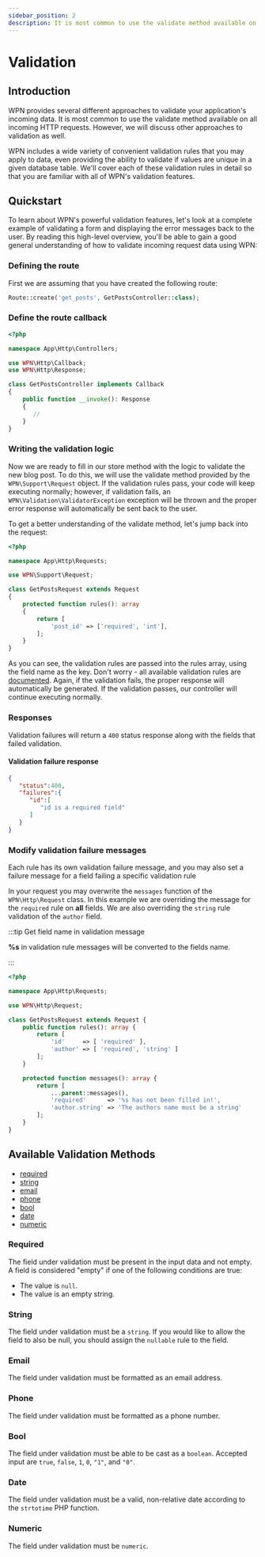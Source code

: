 ```yaml
---
sidebar_position: 2
description: It is most common to use the validate method available on all incoming HTTP requests. However, we will discuss other approaches to validation as well
---
```


# Validation

## Introduction 
WPN provides several different approaches to validate your application's incoming data. It is most common to use the 
validate method available on all incoming HTTP requests. However, we will discuss other approaches to validation as well.

WPN includes a wide variety of convenient validation rules that you may apply to data, 
even providing the ability to validate if values are unique in a given database table. 
We'll cover each of these validation rules in detail so that you are familiar with all of WPN's validation features.

## Quickstart

To learn about WPN's powerful validation features, let's look at a complete example of validating a form 
and displaying the error messages back to the user. By reading this high-level overview, 
you'll be able to gain a good general understanding of how to validate incoming request data using WPN:

### Defining the route

First we are assuming that you have created the following route:

```php 
Route::create('get_posts', GetPostsController::class);
```

### Define the route callback

```php
<?php

namespace App\Http\Controllers;

use WPN\Http\Callback;
use WPN\Http\Response;

class GetPostsController implements Callback
{
    public function __invoke(): Response
    {
       //
    }
}
```

### Writing the validation logic
Now we are ready to fill in our store method with the logic to validate the new blog post. 
To do this, we will use the validate method provided by the `WPN\Support\Request` object. 
If the validation rules pass, your code will keep executing normally; however, 
if validation fails, an `WPN\Validation\ValidatorException` exception will be thrown 
and the proper error response will automatically be sent back to the user.

To get a better understanding of the validate method, let's jump back into the request:

```php title="GetPostsRequest.php"
<?php

namespace App\Http\Requests;

use WPN\Support\Request;

class GetPostsRequest extends Request
{
    protected function rules(): array
    {
        return [
            'post_id' => ['required', 'int'],
        ];
    }
}
```

As you can see, the validation rules are passed into the rules array, using the field name as the key. 
Don't worry - all available validation rules are [documented](/docs/ajax/validation#available-validation-methods). Again, if the validation fails, the proper response will 
automatically be generated. If the validation passes, our controller will continue executing normally.

### Responses

Validation failures will return a `400` status response along with the fields that failed validation.

#### Validation failure response

```json
{
   "status":400,
   "failures":{
      "id":[
         "id is a required field"
      ]
   }
}
```

### Modify validation failure messages

Each rule has its own validation failure message, and you may also set a failure message for a field failing a specific
validation rule

In your request you may overwrite the `messages` function of the `WPN\Http\Request` class. In this example we are overriding
the message for the `required` rule on **all** fields. We are also overriding the `string` rule validation of the `author`
field.

:::tip Get field name in validation message

**%s** in validation rule messages will be converted to the fields name.

:::

```php title="GetPostsRequest.php"
<?php

namespace App\Http\Requests;

use WPN\Http\Request;

class GetPostsRequest extends Request {
	public function rules(): array {
		return [
			'id'     => [ 'required' ],
			'author' => [ 'required', 'string' ]
		];
	}

	protected function messages(): array {
		return [
			...parent::messages(),
			'required'      => '%s has not been filled in!',
			'author.string' => 'The authors name must be a string'
		];
	}
}
```

## Available Validation Methods

- [required](/docs/ajax/validation#required)
- [string](/docs/ajax/validation#string)
- [email](/docs/ajax/validation#email)
- [phone](/docs/ajax/validation#phone)
- [bool](/docs/ajax/validation#bool)
- [date](/docs/ajax/validation#date)
- [numeric](/docs/ajax/validation#number)

### Required

The field under validation must be present in the input data and not empty. A field is considered "empty" if one of the following conditions are true:

- The value is `null`.
- The value is an empty string.

### String

The field under validation must be a `string`. If you would like to allow the field to also be null, you should assign the `nullable` rule to the field.

### Email

The field under validation must be formatted as an email address.

### Phone

The field under validation must be formatted as a phone number.

### Bool

The field under validation must be able to be cast as a `boolean`. Accepted input are `true`, `false`, `1`, `0`, `"1"`, and `"0"`.

### Date

The field under validation must be a valid, non-relative date according to the `strtotime` PHP function.

### Numeric

The field under validation must be `numeric`.